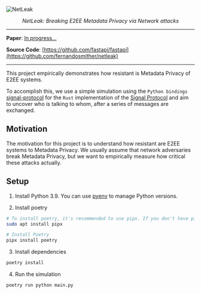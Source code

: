 ![NetLeak](https://github.com/user-attachments/assets/c5b3e5fc-9380-4218-809b-ab28cbba79ec)
<p align="center">
    <em>NetLeak: Breaking E2EE Metadata Privacy via Network attacks</em>
</p>

---

**Paper**: <a href="" target="_blank">In progress...</a>

**Source Code**: <a href="https://github.com/fernandosmither/netleak" target="_blank">[https://github.com/fastapi/fastapi](https://github.com/fernandosmither/netleak)</a>

---

This project empirically demonstrates how resistant is Metadata Privacy of E2EE systems.

To accomplish this, we use a simple simulation using the `Python bindings` [signal-protocol](https://pypi.org/project/signal-protocol/) for the `Rust` implementation of the [Signal Protocol](https://signal.org/docs/) and aim to uncover who is talking to whom, after a series of messages are exchanged.

## Motivation

The motivation for this project is to understand how resistant are E2EE systems to Metadata Privacy. We usually assume that network adversaries break Metadata Privacy, but we want to empirically measure how critical these attacks actually.


## Setup

1. Install Python 3.9. You can use [pyenv](https://github.com/pyenv/pyenv) to manage Python versions.

2. Install poetry

```bash
# To install poetry, it's recommended to use pipx. If you don't have pipx, install it first with
sudo apt install pipx

# Install Poetry
pipx install poetry
```

3. Install dependencies

```bash
poetry install
```

4. Run the simulation

```bash
poetry run python main.py
```
